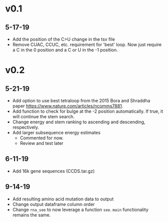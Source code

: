 # v0.1

## 5-17-19
- Add the position of the C>U change in the tsv file
- Remove CUAC, CCUC, etc. requirement for 'best' loop. Now just require a C in the 0 position and a C or U in the -1 position.

# v0.2

## 5-21-19
- Add option to use best tetraloop from the 2015 Bora and Shraddha paper https://www.nature.com/articles/ncomms7881.
- Add function to check for bulge at the -2 position automatically. If true, it will continue the stem search.
- Change energy and stem ranking to ascending and descending, respectively.
- Add larger subsequence energy estimates
	- Commented for now. 
	- Review and test later

## 6-11-19
- Add 16k gene sequences (CCDS.tar.gz)

## 9-14-19
- Add resulting amino acid mutation data to output
- Change output dataframe column order
- Change `rna_see` to now leverage a function `see`. `main` functionality remains the same.

